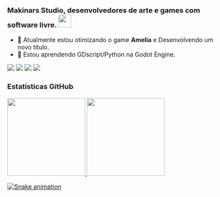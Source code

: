 ### Makinars Studio, desenvolvedores de arte e games com software livre. <a href="https://linktr.ee/makinars" target="_blank"><img src="https://img.icons8.com/color/48/000000/linktree.png" width="30" height="30" /></a>


- 🔭 Atualmente estou otimizando o game **Amelia** e Desenvolvendo um novo titulo.
- 🌱 Estou aprendendo GDscript/Python na Godot Engine.  

<div>
  <img src="https://img.icons8.com/nolan/64/c-plus-plus.png"/>
  <img src="https://img.icons8.com/color/48/000000/python--v1.png"/>
  <img src="https://img.icons8.com/color/48/000000/linux-mint.png" />
  <img src="https://img.icons8.com/color/48/000000/linux--v2.png"/>
</div>

### Estatísticas GitHub

<div>
  <a href="https://github.com/makinars">
  <img height="180em" src="https://github-readme-stats.vercel.app/api/top-langs/?username=makinars&layout=compact&langs_count=7&theme=dracula"/>
  <img height="180em" src="https://github-readme-stats.vercel.app/api?username=makinars&show_icons=true&theme=dracula&include_all_commits=true&count_private=true"/>
</div>
  
![Snake animation](https://github.com/makinars/makinars/blob/output/github-contribution-grid-snake.svg)

  

